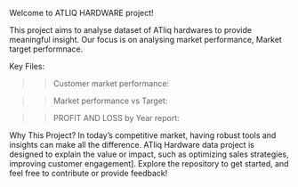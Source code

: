 Welcome to ATLIQ HARDWARE project! 

This project aims to analyse dataset of ATliq hardwares to provide meaningful insight. Our focus is on analysing market performance, Market target performnace.

Key Files:

>>  Customer market performance:

>>  Market performance vs Target:

>> PROFIT AND LOSS  by Year report:


Why This Project?
In today’s competitive market, having robust tools and insights can make all the difference. ATliq Hardware data project is designed to explain the value or impact, such as optimizing sales strategies, improving customer engagement]. 
Explore the repository to get started, and feel free to contribute or provide feedback!
